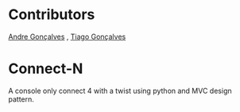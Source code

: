 # Contributors
[Andre Gonçalves](https://github.com/AndrePG98) ,
[Tiago Gonçalves](https://github.com/Tiago-Goncalves98)


# Connect-N
A console only connect 4 with a twist using python and MVC design pattern.
